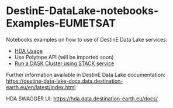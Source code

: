 # DestinE-DataLake-notebooks-Examples-EUMETSAT

Notebooks examples on how to use of DestinE Data Lake services:
- [HDA Usage](https://github.com/destination-earth/DestinE-DataLake-notebooks-examples-EUMETSAT/blob/main/HarmonizedDataAccess_tutorial_notebook.ipynb)
- Use Polytope API (will be imported soon)
- [Run a DASK Cluster using STACK service](https://github.com/destination-earth/DestinE-DataLake-notebooks-examples-EUMETSAT/blob/main/DEDL_StackService_Dask.ipynb)

Further information available in DestinE Data Lake documentation: https://destine-data-lake-docs.data.destination-earth.eu/en/latest/index.html

HDA SWAGGER UI: https://hda.data.destination-earth.eu/docs/
